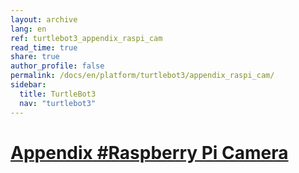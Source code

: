```yaml
---
layout: archive
lang: en
ref: turtlebot3_appendix_raspi_cam
read_time: true
share: true
author_profile: false
permalink: /docs/en/platform/turtlebot3/appendix_raspi_cam/
sidebar:
  title: TurtleBot3
  nav: "turtlebot3"
---
```


<div style="counter-reset: h1 24"></div>

# [Appendix #Raspberry Pi Camera](#appendix-raspberry-pi-camera)

